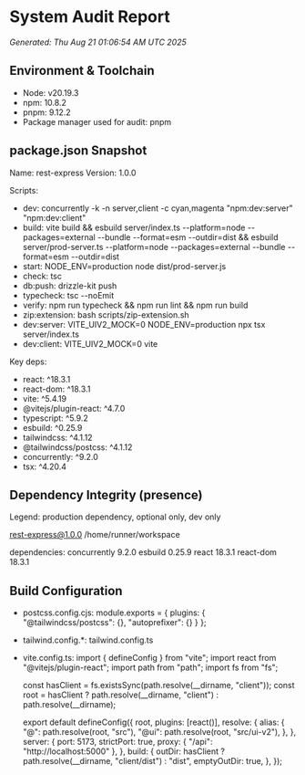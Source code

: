 # System Audit Report
_Generated: Thu Aug 21 01:06:54 AM UTC 2025_

## Environment & Toolchain

- Node: v20.19.3
- npm:  10.8.2
- pnpm: 9.12.2
- Package manager used for audit: pnpm

## package.json Snapshot

Name: rest-express
Version: 1.0.0

Scripts:
- dev: concurrently -k -n server,client -c cyan,magenta "npm:dev:server" "npm:dev:client"
- build: vite build && esbuild server/index.ts --platform=node --packages=external --bundle --format=esm --outdir=dist && esbuild server/prod-server.ts --platform=node --packages=external --bundle --format=esm --outdir=dist
- start: NODE_ENV=production node dist/prod-server.js
- check: tsc
- db:push: drizzle-kit push
- typecheck: tsc --noEmit
- verify: npm run typecheck && npm run lint && npm run build
- zip:extension: bash scripts/zip-extension.sh
- dev:server: VITE_UIV2_MOCK=0 NODE_ENV=production npx tsx server/index.ts
- dev:client: VITE_UIV2_MOCK=0 vite

Key deps:
- react: ^18.3.1
- react-dom: ^18.3.1
- vite: ^5.4.19
- @vitejs/plugin-react: ^4.7.0
- typescript: ^5.9.2
- esbuild: ^0.25.9
- tailwindcss: ^4.1.12
- @tailwindcss/postcss: ^4.1.12
- concurrently: ^9.2.0
- tsx: ^4.20.4

## Dependency Integrity (presence)

Legend: production dependency, optional only, dev only

rest-express@1.0.0 /home/runner/workspace

dependencies:
concurrently 9.2.0
esbuild 0.25.9
react 18.3.1
react-dom 18.3.1

## Build Configuration

- postcss.config.cjs:
  module.exports = { 
    plugins: { 
      "@tailwindcss/postcss": {},
      "autoprefixer": {}
    } 
  };
- tailwind.config.*:
  tailwind.config.ts
- vite.config.ts:
  import { defineConfig } from "vite";
  import react from "@vitejs/plugin-react";
  import path from "path";
  import fs from "fs";
  
  const hasClient = fs.existsSync(path.resolve(__dirname, "client"));
  const root = hasClient ? path.resolve(__dirname, "client") : path.resolve(__dirname);
  
  export default defineConfig({
    root,
    plugins: [react()],
    resolve: {
      alias: {
        "@": path.resolve(root, "src"),
        "@ui": path.resolve(root, "src/ui-v2"),
      },
    },
    server: {
      port: 5173,
      strictPort: true,
      proxy: { "/api": "http://localhost:5000" },
    },
    build: {
      outDir: hasClient ? path.resolve(__dirname, "client/dist") : "dist",
      emptyOutDir: true,
    },
  });
